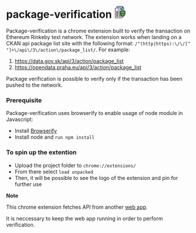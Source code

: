 # package-verification ![Package Verification logo](https://github.com/JaneSoo/package-verification/blob/master/icons/news-32.png?raw=true)

Package-verification is a chrome extension built to verify the transaction on Ethereum Rinkeby test network. The extension works when landing on a CKAN api package list site with the following format: `/^(http|https):\/\/[^ "]+\/api\/3\/action\/package_list/`. For example: 
1. https://data.gov.sk/api/3/action/package_list
2. https://opendata.praha.eu/api/3/action/package_list

Package verification is possible to verify only if the transaction has been pushed to the network. 

### Prerequisite
Package-verification uses browserify to enable usage of node module in Javascript:
- Install [Browserify](http://browserify.org/)
- Install node and `run npm install`

### To spin up the extention
- Upload the project folder to `chrome://extensions/`
- From there select `load unpacked`
- Then, it will be possible to see the logo of the extension and pin for further use

**Note**

This chrome extension fetches API from another [web app](https://github.com/JaneSoo/ckan-to-blockchain-ui).

It is neccessary to keep the web app running in order to perform verification.
